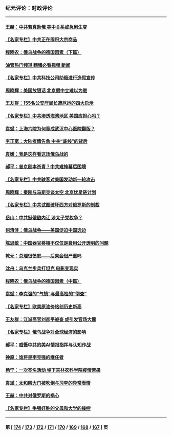 ### 纪元评论：时政评论
---
#### [王赫：中共若真助俄 美中关系或急剧生变](../../pages/nsc1025/n13648488.md?03170330) 
#### [【名家专栏】中共正在囤积大宗商品](../../pages/nsc1025/n13647717.md?03170330) 
#### [程晓农：俄乌战争的德国因素（下篇）](../../pages/nsc1025/n13648327.md?03170330) 
#### [油管热门频道 翻墙必看视频 新闻](ok?03170330)
#### [【名家专栏】中共科技公司助俄进行造假宣传](../../pages/nsc1025/n13647728.md?03170330) 
#### [周晓辉：美国放狠话 北京假中立难以为继](../../pages/nsc1025/n13647931.md?03170330) 
#### [王友群：155名公安厅局长遭厄运的四大启示](../../pages/nsc1025/n13646314.md?03170330) 
#### [【名家专栏】中共渗透海湾地区 美国应担心吗？](../../pages/nsc1025/n13642995.md?03170330) 
#### [袁斌：上海六院为何竟成武汉中心医院翻版？](../../pages/nsc1025/n13647348.md?03170330) 
#### [李正宽：大陆疫情告急 中共“底线”的背后](../../pages/nsc1025/n13647062.md?03170330) 
#### [袁媛：我是这样看这场俄乌战的](../../pages/nsc1025/n13644892.md?03170330) 
#### [郝平：普京剧本杀青？中共难掩幕后困境](../../pages/nsc1025/n13646007.md?03170330) 
#### [【名家专栏】中共骇客对美国发动新一轮攻击](../../pages/nsc1025/n13645363.md?03170330) 
#### [周晓辉：秦刚与马斯克谈太空 北京忧星链计划](../../pages/nsc1025/n13645803.md?03170330) 
#### [【名家专栏】中共试图破坏西方对俄罗斯的制裁](../../pages/nsc1025/n13645427.md?03170330) 
#### [岳山：中共挺俄酿内讧 涉太子党权争？](../../pages/nsc1025/n13645429.md?03170330) 
#### [何清涟：俄乌战争——美国促迫中国选边](../../pages/nsc1025/n13645170.md?03170330) 
#### [陈思敏：中国器官移植不仅仅是费用公开透明的问题](../../pages/nsc1025/n13644267.md?03170330) 
#### [乾元：总理很愤怒——后果会很严重吗](../../pages/nsc1025/n13644465.md?03170330) 
#### [沈舟：乌克兰步兵打坦克 电影变现实](../../pages/nsc1025/n13643800.md?03170330) 
#### [程晓农：俄乌战争的德国因素（中篇）](../../pages/nsc1025/n13643659.md?03170330) 
#### [袁斌：李克强的“气愤”与最高检的“彻查”](../../pages/nsc1025/n13643564.md?03170330) 
#### [【名家专栏】欧美原油价格创历史新高](../../pages/nsc1025/n13643180.md?03170330) 
#### [王友群：江派高官刘彦平被查 或引发官场大震](../../pages/nsc1025/n13642130.md?03170330) 
#### [【名家专栏】俄乌战争对全球经济的影响](../../pages/nsc1025/n13641373.md?03170330) 
#### [郝平：威慑中共的美AI情报指挥与认知作战](../../pages/nsc1025/n13641653.md?03170330) 
#### [钟原：谁将是李克强的继任者](../../pages/nsc1025/n13640568.md?03170330) 
#### [杨宁：一次签名活动 埋下吉林农科学院疫情苦果](../../pages/nsc1025/n13641197.md?03170330) 
#### [袁斌：太和殿大门被吹倒与习李的异常表情](../../pages/nsc1025/n13641017.md?03170330) 
#### [王赫：中共对俄罗斯的祸心](../../pages/nsc1025/n13640190.md?03170330) 
#### [【名家专栏】争强好胜的父母和大学的操控](../../pages/nsc1025/n13639354.md?03170330) 

---
#### 第 [ [174](./174.md?03170330) / [173](./173.md?03170330) / [172](./172.md?03170330) / [171](./171.md?03170330) / [170](./170.md?03170330) / [169](./169.md?03170330) / [168](./168.md?03170330) / [167](./167.md?03170330) ] 页
